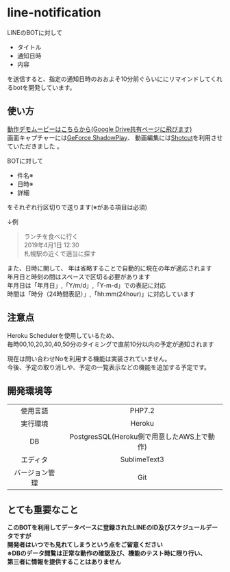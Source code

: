 # line-notification

LINEのBOTに対して
- タイトル
- 通知日時
- 内容

を送信すると、指定の通知日時のおおよそ10分前ぐらいににリマインドしてくれるbotを開発しています。  

## 使い方

[動作デモムービーはこちらから(Google Drive共有ページに飛びます)](https://drive.google.com/file/d/1h97PMX_6NUH3kkkUVMy4kAvol_h9EuCX/view?usp=sharing)  
画面キャプチャーには[GeForce ShadowPlay](https://www.nvidia.com/ja-jp/geforce/geforce-experience/shadowplay/)、
動画編集には[Shotcut](https://www.shotcut.org/)を利用させていただきました 。

BOTに対して
* 件名※
* 日時※
* 詳細

をそれぞれ行区切りで送ります(※がある項目は必須)

↓例

>ランチを食べに行く  
>2019年4月1日 12:30  
>札幌駅の近くで適当に探す  

また、日時に関して、
年は省略することで自動的に現在の年が適応されます  
年月日と時刻の間はスペースで区切る必要があります  
年月日は「年月日」,「Y/m/d」,「Y-m-d」での表記に対応  
時間は「時分（24時間表記）」,「hh:mm(24hour)」に対応しています

## 注意点
Heroku Schedulerを使用しているため、  
毎時00,10,20,30,40,50分のタイミングで直前10分以内の予定が通知されます

現在は問い合わせNoを利用する機能は実装されていません。   
今後、予定の取り消しや、予定の一覧表示などの機能を追加する予定です。

## 開発環境等

| | |
|:-:|:-:|
|使用言語|PHP7.2|
|実行環境|Heroku|
|DB|PostgresSQL(Heroku側で用意したAWS上で動作)|
|エディタ|SublimeText3|
|バージョン管理|Git|

## とても重要なこと
**このBOTを利用してデータベースに登録されたLINEのID及びスケジュールデータですが  
開発者はいつでも見れてしまうという点をご留意ください  
※DBのデータ閲覧は正常な動作の確認及び、機能のテスト時に限り行い、  
第三者に情報を提供することはありません**
